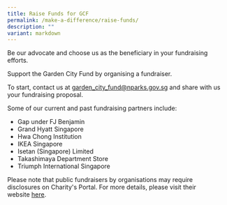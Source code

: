 ```yaml
---
title: Raise Funds for GCF
permalink: /make-a-difference/raise-funds/
description: ""
variant: markdown
---
```

Be our advocate and choose us as the beneficiary in your fundraising efforts.

Support the Garden City Fund by organising a fundraiser.

To start, contact us at&nbsp;[garden\_city\_fund@nparks.gov.sg](mailto:garden_city_fund@nparks.gov.sg)&nbsp;and share with us your fundraising proposal.

Some of our current and past fundraising partners include:

*   Gap under FJ Benjamin
*   Grand Hyatt Singapore
*   Hwa Chong Institution
*   IKEA Singapore
*   Isetan (Singapore) Limited
*   Takashimaya Department Store
*   Triumph International Singapore

Please note that public fundraisers by organisations may require disclosures on Charity's Portal. For more details, please visit their website&nbsp;<a href="https://www.charities.gov.sg/Pages/Fund-Raising/Types-of-FR-Permits/Fund-Raising-for-Local-Charitable-Purposes.aspx#" target="_blank">here</a>.